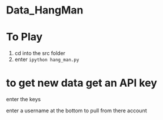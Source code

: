 # Data_HangMan

# To Play


1. cd into the src folder
2. enter ``` ipython hang_man.py ```

# to get new data get an API key
enter the keys

enter a username at the bottom to pull from there account


